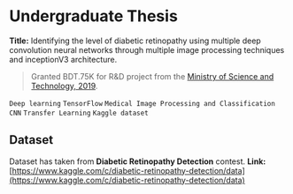 # Undergraduate Thesis
**Title:** Identifying the level of diabetic retinopathy using multiple deep convolution neural networks through multiple image processing techniques and inceptionV3 architecture.

>Granted BDT.75K for R&D project from the [Ministry of Science and Technology, 2019](https://most.gov.bd/ "https://most.gov.bd").

`Deep learning` `TensorFlow` `Medical Image Processing and Classification` `CNN`  `Transfer Learning` `Kaggle dataset`


## Dataset

Dataset has taken from  **Diabetic Retinopathy Detection** contest.
**Link:** [https://www.kaggle.com/c/diabetic-retinopathy-detection/data](https://www.kaggle.com/c/diabetic-retinopathy-detection/data)
